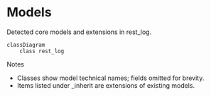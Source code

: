 # Models

Detected core models and extensions in rest_log.

```mermaid
classDiagram
    class rest_log
```

Notes
- Classes show model technical names; fields omitted for brevity.
- Items listed under _inherit are extensions of existing models.

